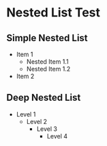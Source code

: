 # Nested List Test

## Simple Nested List

- Item 1
  - Nested Item 1.1
  - Nested Item 1.2
- Item 2

## Deep Nested List

- Level 1
  - Level 2
    - Level 3
      - Level 4